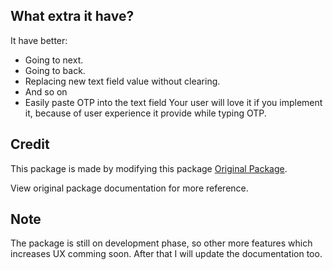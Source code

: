 ## What extra it have?
It have better:
* Going to next.
* Going to back.
* Replacing new text field value without clearing.
* And so on
* Easily paste OTP into the text field
Your user will love it if you implement it, because of user experience it provide while typing OTP.

## Credit
This package is made by modifying this package [Original Package](https://pub.dev/packages/otp_text_field).

View original package documentation for more reference.

## Note
The package is still on development phase, so other more features which increases UX comming soon.
After that I will update the documentation too.
